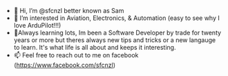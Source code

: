 - 👋 Hi, I’m @sfcnzl better known as Sam
- 👀 I’m interested in Aviation, Electronics, & Automation (easy to see why I love ArduPilot!!!) 
- 🌱Always learning lots, Im been a Software Developer by trade for twenty years or more but theres always new tips and tricks or a new langauge to learn. It's what life is all about and keeps it interesting.
- 📫 Feel free to reach out to me on facebook (https://www.facebook.com/sfcnzl)
